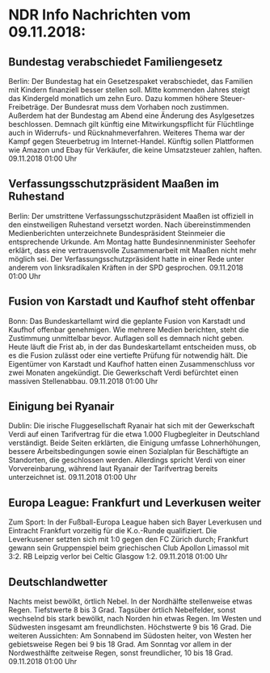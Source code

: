 # NDR Info Nachrichten vom 09.11.2018:


## Bundestag verabschiedet Familiengesetz
Berlin: Der Bundestag hat ein Gesetzespaket verabschiedet, das Familien mit Kindern finanziell besser stellen soll. Mitte kommenden Jahres steigt das Kindergeld monatlich um zehn Euro. Dazu kommen höhere Steuer-Freibeträge. Der Bundesrat muss dem Vorhaben noch zustimmen. Außerdem hat der Bundestag am Abend eine Änderung des Asylgesetzes beschlossen. Demnach gilt künftig eine Mitwirkungspflicht für Flüchtlinge auch in Widerrufs- und Rücknahmeverfahren. Weiteres Thema war der Kampf gegen Steuerbetrug im Internet-Handel. Künftig sollen Plattformen wie Amazon und Ebay für Verkäufer, die keine Umsatzsteuer zahlen, haften. 09.11.2018 01:00 Uhr 

## Verfassungsschutzpräsident Maaßen im Ruhestand
Berlin: Der umstrittene Verfassungsschutzpräsident Maaßen ist offiziell in den einstweiligen Ruhestand versetzt worden. Nach übereinstimmenden Medienberichten unterzeichnete Bundespräsident Steinmeier die entsprechende Urkunde. Am Montag hatte Bundesinnenminister Seehofer erklärt, dass eine vertrauensvolle Zusammenarbeit mit Maaßen nicht mehr möglich sei. Der Verfassungsschutzpräsident hatte in einer Rede unter anderem von linksradikalen Kräften in der SPD gesprochen. 09.11.2018 01:00 Uhr 

## Fusion von Karstadt und Kaufhof steht offenbar
Bonn: Das Bundeskartellamt wird die geplante Fusion von Karstadt und Kaufhof offenbar genehmigen. Wie mehrere Medien berichten, steht die Zustimmung unmittelbar bevor. Auflagen soll es demnach nicht geben. Heute läuft die Frist ab, in der das Bundeskartellamt entscheiden muss, ob es die Fusion zulässt oder eine vertiefte Prüfung für notwendig hält. Die Eigentümer von Karstadt und Kaufhof hatten einen Zusammenschluss vor zwei Monaten angekündigt. Die Gewerkschaft Verdi befürchtet einen massiven Stellenabbau. 09.11.2018 01:00 Uhr 

## Einigung bei Ryanair
Dublin: Die irische Fluggesellschaft Ryanair hat sich mit der Gewerkschaft Verdi auf einen Tarifvertrag für die etwa 1.000 Flugbegleiter in Deutschland verständigt. Beide Seiten erklärten, die Einigung umfasse Lohnerhöhungen, bessere Arbeitsbedingungen sowie einen Sozialplan für Beschäftigte an Standorten, die geschlossen werden. Allerdings spricht Verdi von einer Vorvereinbarung, während laut Ryanair der Tarifvertrag bereits unterzeichnet ist. 09.11.2018 01:00 Uhr 

## Europa League: Frankfurt und Leverkusen weiter
Zum Sport: In der Fußball-Europa League haben sich Bayer Leverkusen und Eintracht Frankfurt vorzeitig für die K.o.-Runde qualifiziert. Die Leverkusener setzten sich mit 1:0 gegen den FC Zürich durch; Frankfurt gewann sein Gruppenspiel beim griechischen Club Apollon Limassol mit 3:2. RB Leipzig verlor bei Celtic Glasgow 1:2. 09.11.2018 01:00 Uhr 

## Deutschlandwetter
Nachts meist bewölkt, örtlich Nebel. In der Nordhälfte stellenweise etwas Regen. Tiefstwerte 8 bis 3 Grad. Tagsüber örtlich Nebelfelder, sonst wechselnd bis stark bewölkt, nach Norden hin etwas Regen. Im Westen und Südwesten insgesamt am freundlichsten. Höchstwerte 9 bis 16 Grad. Die weiteren Aussichten: Am Sonnabend im Südosten heiter, von Westen her gebietsweise Regen bei 9 bis 18 Grad. Am Sonntag vor allem in der Nordwesthälfte zeitweise Regen, sonst freundlicher, 10 bis 18 Grad. 09.11.2018 01:00 Uhr 

